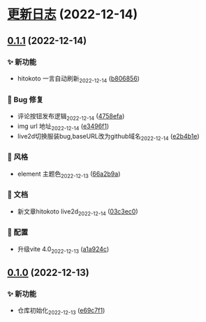 # [更新日志](https://github.com/tomiaa12/kyx/compare/0.1.1...更新日志) (2022-12-14)



## [0.1.1](https://github.com/tomiaa12/kyx/compare/0.1.0...0.1.1) (2022-12-14)


### ✨ 新功能

* hitokoto 一言自动刷新<sub style="color: var(--vp-c-gray)">2022-12-14</sub> ([b806856](https://github.com/tomiaa12/kyx/commit/b806856bcc795311b253e69c47b12c20c681c938))


### 🐛 Bug 修复

* 评论按钮发布逻辑<sub style="color: var(--vp-c-gray)">2022-12-14</sub> ([4758efa](https://github.com/tomiaa12/kyx/commit/4758efa47ae5d102ab7e60eaa1c2b3fa1be1e9a5))
* img url 地址<sub style="color: var(--vp-c-gray)">2022-12-14</sub> ([e3496f1](https://github.com/tomiaa12/kyx/commit/e3496f1db7129aa2cbcf5cde5afba3281c48d2f7))
* live2d切换服装bug,baseURL改为github域名<sub style="color: var(--vp-c-gray)">2022-12-14</sub> ([e2b4b1e](https://github.com/tomiaa12/kyx/commit/e2b4b1ef2e3d4b4dc0881dc819facaaa36df2bf7))


### 💄 风格

* element 主题色<sub style="color: var(--vp-c-gray)">2022-12-13</sub> ([66a2b9a](https://github.com/tomiaa12/kyx/commit/66a2b9a4a29f1cfa4b9a1134f3b3a776936798f5))


### 📝 文档

* 新文章hitokoto live2d<sub style="color: var(--vp-c-gray)">2022-12-14</sub> ([03c3ec0](https://github.com/tomiaa12/kyx/commit/03c3ec0723a6fd43ed0b1a00639d56a18b21183d))


### 🔧 配置

* 升级vite 4.0<sub style="color: var(--vp-c-gray)">2022-12-13</sub> ([a1a924c](https://github.com/tomiaa12/kyx/commit/a1a924cd7be9041c29b4ca3601a8ef031417a58d))



## [0.1.0](https://github.com/tomiaa12/kyx/compare/e69c7f1a33a28ae44846ca1103ac3496ac18e9c9...0.1.0) (2022-12-13)


### ✨ 新功能

* 仓库初始化<sub style="color: var(--vp-c-gray)">2022-12-13</sub> ([e69c7f1](https://github.com/tomiaa12/kyx/commit/e69c7f1a33a28ae44846ca1103ac3496ac18e9c9))



